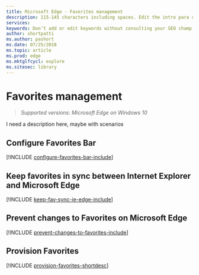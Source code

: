 ```yaml
---
title: Microsoft Edge - Favorites management
description: 115-145 characters including spaces. Edit the intro para describing article intent to fit here. This abstract displays in the search result.
services: 
keywords: Don’t add or edit keywords without consulting your SEO champ.
author: shortpatti
ms.author: pashort
ms.date: 07/25/2018
ms.topic: article
ms.prod: edge
ms.mktglfcycl: explore
ms.sitesec: library
---
```


# Favorites management
>*Supported versions: Microsoft Edge on Windows 10*  

I need a description here, maybe with scenarios


## Configure Favorites Bar 
[!INCLUDE [configure-favorites-bar-include](../includes/configure-favorites-bar-include.md)]

## Keep favorites in sync between Internet Explorer and Microsoft Edge 
[!INCLUDE [keep-fav-sync-ie-edge-include](../includes/keep-fav-sync-ie-edge-include.md)] 

## Prevent changes to Favorites on Microsoft Edge
[!INCLUDE [prevent-changes-to-favorites-include](../includes/prevent-changes-to-favorites-include.md)] 

## Provision Favorites 
[!INCLUDE [provision-favorites-shortdesc](../shortdesc/provision-favorites-shortdesc.md)] 